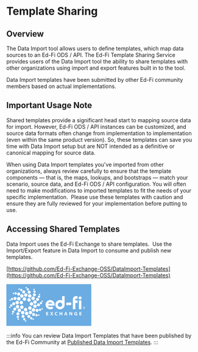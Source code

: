 # Template Sharing

## Overview

The Data Import tool allows users to define templates, which map data sources to
an Ed-Fi ODS / API. The Ed-Fi Template Sharing Service provides users of the
Data Import tool the ability to share templates with other organizations using
import and export features built in to the tool.

Data Import templates have been submitted by other Ed-Fi community members based
on actual implementations.

## Important Usage Note

Shared templates provide a significant head start to mapping source data for
import. However, Ed-Fi ODS / API instances can be customized, and source data
formats often change from implementation to implementation (even within the same
product version). So, these templates can save you time with Data Import setup
but are NOT intended as a definitive or canonical mapping for source data.

When using Data Import templates you've imported from other organizations,
always review carefully to ensure that the template components — that is, the
maps, lookups, and bootstraps — match your scenario, source data, and Ed-Fi ODS
/ API configuration. You will often need to make modifications to imported
templates to fit the needs of your specific implementation.  Please use these
templates with caution and ensure they are fully reviewed for your
implementation before putting to use.

## Accessing Shared Templates

Data Import uses the Ed-Fi Exchange to share templates.  Use the Import/Export
feature in Data Import to consume and publish new templates.

[https://github.com/Ed-Fi-Exchange-OSS/DataImport-Templates](https://github.com/Ed-Fi-Exchange-OSS/DataImport-Templates)

![Ed-Fi Exchange logo](https://github.com/Ed-Fi-Exchange-OSS/.github/raw/main/profile/ed-fi-exchange.png)

:::info
  You can review Data Import Templates that have been published by the
  Ed-Fi Community at [Published Data Import
  Templates](../../data-import/technical-articles/data-import-article-archive/published-data-import-templates).
:::

